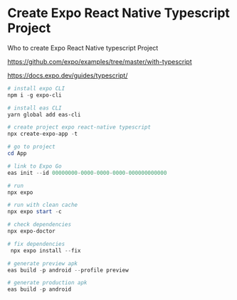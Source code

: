 # Create Expo React Native Typescript Project
Who to create Expo React Native typescript Project

https://github.com/expo/examples/tree/master/with-typescript

https://docs.expo.dev/guides/typescript/

```powershell
# install expo CLI
npm i -g expo-cli

# install eas CLI
yarn global add eas-cli

# create project expo react-native typescript
npx create-expo-app -t

# go to project
cd App

# link to Expo Go
eas init --id 00000000-0000-0000-0000-000000000000

# run
npx expo

# run with clean cache
npx expo start -c

# check dependencies
npx expo-doctor

# fix dependencies
 npx expo install --fix

# generate preview apk 
eas build -p android --profile preview

# generate production apk
eas build -p android

```
